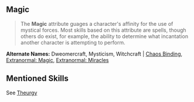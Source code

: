 Magic
-----

> The __Magic__ attribute guages a character's affinity for the use of mystical forces. Most skills based on this attribute are spells, though others do exist, for example, the ability to determine what incantation another character is attempting to perform.

__Alternate Names:__ Dweomercraft, Mysticism, Witchcraft | [Chaos Binding](ChaosBinding.md), [Extranormal: Magic](ExtranormalMagic.md), [Extranormal: Miracles](ExtranormalMiracles.md)

Mentioned Skills
----------------

See [Theurgy](Theurgy.md)
